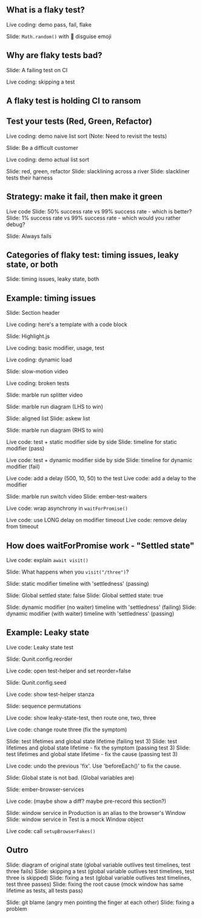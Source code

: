 ## What is a flaky test?

Live coding: demo pass, fail, flake

Slide: `Math.random()` with 🥸 disguise emoji

## Why are flaky tests bad?

Slide: A failing test on CI

Live coding: skipping a test

## A flaky test is holding CI to ransom


## Test your tests (Red, Green, Refactor)

Live coding: demo naive list sort
(Note: Need to revisit the tests)

Slide: Be a difficult customer

Live coding: demo actual list sort

Slide: red, green, refactor
Slide: slacklining across a river
Slide: slackliner tests their harness

## Strategy: make it fail, then make it green

Live code
Slide: 50% success rate vs 99% success rate - which is better?
Slide: 1% success rate vs 99% success rate - which would you rather debug?

Slide: Always fails

## Categories of flaky test: timing issues, leaky state, or both

Slide: timing issues, leaky state, both

## Example: timing issues

Slide: Section header

Live coding: here's a template with a code block

Slide: Highlight.js

Live coding: basic modifier, usage, test

Live coding: dynamic load

Slide: slow-motion video

Live coding: broken tests

Slide: marble run splitter video

Slide: marble run diagram (LHS to win)

Slide: aligned list
Slide: askew list

Slide: marble run diagram (RHS to win)

Live code: test + static modifier side by side
Slide: timeline for static modifier (pass)

Live code: test + dynamic modifier side by side
Slide: timeline for dynamic modifier (fail)

Live code: add a delay (500, 10, 50) to the test
Live code: add a delay to the modifier

Slide: marble run switch video
Slide: ember-test-waiters

Live code: wrap asynchrony in `waitForPromise()`

Live code: use LONG delay on modifier timeout
Live code: remove delay from timeout

## How does waitForPromise work - "Settled state"

Live code: explain `await visit()`

Slide: What happens when you `visit("/three")`?

Slide: static modifier timeline with 'settledness' (passing)

Slide: Global settled state: false
Slide: Global settled state: true

Slide: dynamic modifier (no waiter) timeline with 'settledness' (failing)
Slide: dynamic modifier (with waiter) timeline with 'settledness' (passing)

## Example: Leaky state

Live code: Leaky state test

Slide: Qunit.config.reorder

Live code: open test-helper and set reorder=false

Slide: Qunit.config.seed

Live code: show test-helper stanza

Slide: sequence permutations

Live code: show leaky-state-test, then route one, two, three

Live code: change route three (fix the symptom)

Slide: test lifetimes and global state lifetime (failing test 3)
Slide: test lifetimes and global state lifetime - fix the symptom (passing test 3)
Slide: test lifetimes and global state lifetime - fix the cause (passing test 3)

Live code: undo the previous 'fix'. Use 'beforeEach()' to fix the cause.

Slide: Global state is not bad. (Global variables are)

Slide: ember-browser-services

Live code: (maybe show a diff? maybe pre-record this section?)

Slide: window service in Production is an alias to the browser's Window
Slide: window service in Test is a mock Window object

Live code: call `setupBrowserFakes()`

## Outro

Slide: diagram of original state (global variable outlives test timelines, test three fails)
Slide: skipping a test (global variable outlives test timelines, test three is skipped)
Slide: fixing a test (global variable outlives test timelines, test three passes)
Slide: fixing the root cause (mock window has same lifetime as tests, all tests pass)

Slide: git blame (angry men pointing the finger at each other)
Slide: fixing a problem

